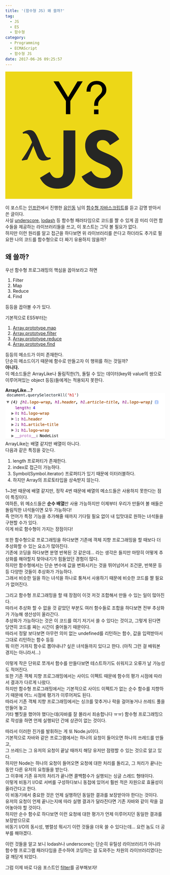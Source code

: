 ```yaml
---
title: '(함수형 JS) 왜 쓸까?'
tag:
  - JS
  - ES
  - 함수형
category:
  - Programming
  - ECMAScript
  - 함수형 JS
date: 2017-06-26 09:25:57
---
```


![](js-func-01-why-make/thumb.png)

이 포스트는 [인프런](https://www.inflearn.com/)에서 진행한 [유인동](https://www.facebook.com/profile.php?id=100011413063178) 님의 [함수형 자바스크립트](https://www.inflearn.com/course/%ED%95%A8%EC%88%98%ED%98%95-%ED%94%84%EB%A1%9C%EA%B7%B8%EB%9E%98%EB%B0%8D/)를 듣고 감명 받아서 쓴 글이다.  
사실 [underscore](http://underscorejs.org/), [lodash](https://lodash.com/) 등 함수형 패러타임으로 코드를 짤 수 있게 끔
미리 이런 함수들을 제공하는 라이브러리들을 쓰고, 이 포스트는 그닥 볼 필요가 없다.  
하지만 이런 원리를 알고 접근을 하다보면 위 라이브러리를 쓴다고 하더라도 추가로 필요한 나의 코드를 함수형으로 더 짜기 유용하지 않을까?  

## 왜 쓸까?  
우선 함수형 프로그래밍의 핵심을 꼽아보라고 하면
1. Filter  
2. Map  
3. Reduce  
4. Find

등등을 꼽아볼 수가 있다.

기본적으로 ES5부터는
1. [Array.prototype.map](https://developer.mozilla.org/ko/docs/Web/JavaScript/Reference/Global_Objects/Array/filter)  
2. [Array.prototype.filter](https://developer.mozilla.org/ko/docs/Web/JavaScript/Reference/Global_Objects/Array/map)  
3. [Array.prototype.reduce](https://developer.mozilla.org/ko/docs/Web/JavaScript/Reference/Global_Objects/Array/Reduce)  
4. [Array.prototype.find](https://developer.mozilla.org/ko/docs/Web/JavaScript/Reference/Global_Objects/Array/find)

등등의 메소드가 이미 존재한다.  
단순히 메소드이기 때문에 함수로 만들고자 이 행위를 하는 것일까?  
**아니다.**  
이 메소드들은 ArrayLike나 돌림직한(?), 돌릴 수 있는 데이터(key와 value의 쌍으로 이루어져있는 object 등등)들에게는 적용되지 못한다.  

**ArrayLike...?**  
![대표적인 ArrayLike인 NodeList](js-func-01-why-make/array-like.png)  
ArrayLike는 배열 같지만 배열이 아니다.  
다음과 같은 특징을 갖는다.  
1. length 프로퍼티가 존재한다.  
2. index로 접근이 가능하다.  
3. Symbol(Symbol.iterator) 프로퍼티가 있기 때문에 이터러블하다.  
3. 하지만 Array의 프로토타입을 상속받지 않는다.

1~3번 때문에 배열 같지만, 정작 4번 때문에 배열의 메소드들은 사용하지 못한다는 점이 특징이다.  
여하튼, 위 메소드들은 **순수 배열**만 사용 가능하지만 이제부터 우리가 만들어 볼 애들은 돌림직한 녀석들이면 모두 가능하다!  
즉 언어가 특정 기능을 추가해줄 때까지 기다릴 필요 없이 내 입맛대로 원하는 녀석들을 구현할 수가 있다.  
이게 바로 함수형이 가지는 장점이다!  

또한 함수형으로 프로그래밍을 하다보면 기존에 객체 지향 프로그래밍을 할 때보다 더 추상화할 수 있는 요소가 많아진다.  
기존에 코딩을 하다보면 분명 반복된 것 같은데... 라는 생각은 들지만 마땅히 어떻게 추상화를 해야할지 찾아내기가 힘들었던 경험이 많다.  
하지만 함수형에서는 단순 변수에 값을 변화시키는 것을 뛰어넘어서 조건문, 반복문 등등 다양한 것들이 추상화가 가능하다.  
그래서 비슷한 일을 하는 녀석을 하나로 퉁쳐서 사용하기 때문에 비슷한 코드를 짤 필요가 없어진다.  

그리고 함수형 프로그래밍을 할 때 장점이 이것 저것 조합해서 만들 수 있는 일이 많아진다.  
따라서 추상화 할 수 없을 것 같았던 부분도 여러 함수들로 조합을 하다보면 전부 추상화가 가능해 생산성이 올라간다.  
추상화가 가능하다는 것은 이 코드를 여기 저기서 쓸 수 있다는 것이고, 그렇게 된다면 당연히 코드를 짜는 시간이 줄어들기 때문이다.  
따라서 정말 보다보면 아무런 의미 없는 undefined를 리턴하는 함수, 값을 입력받아서 그대로 리턴하는 함수 등등  
뭐 이런 거까지 함수로 뽑아내나? 싶은 녀석들까지 있다고 한다. (아직 그런 걸 배워본 경지는 아니라서...)

이렇게 작은 단위로 쪼개서 함수를 만들다보면 테스트하기도 쉬워지고 오류가 날 가능성도 적어진다.  
또한 기존 객체 지향 프로그래밍에서는 사이드 이펙트 때문에 함수의 평가 시점에 따라서 결과가 다르게 나왔다.  
하지만 함수형 프로그래밍에서는 기본적으로 사이드 이펙트가 없는 순수 함수를 지향하기 때문에 어느 시점에 평가가 이루어져도 된다.  
따라서 기존 객체 지향 프로그래밍에서는 싱크를 맞추거나 락을 걸어놓거나 쓰레드 풀을 만들어 놓고  
기타 뻘짓을 했어야 했다는데(자바를 잘 몰라서 죄송합니다 ㅠㅠ) 함수형 프로그래밍으로 작성을 하면 언제 실행되던 간에 상관이 없는 것이다.  

따라서 이러한 진가를 발휘하는 게 또 Node.js이다.  
기본적으로 자바와 같은 프로그램에서는 하나의 요청이 들어오면 하나의 쓰레드를 만들고,  
그 쓰레드는 그 유저의 요청이 끝날 때까지 해당 유저만 점령할 수 있는 것으로 알고 있다.  
하지만 Node는 하나의 요청이 들어오면 요청에 대한 처리를 돌리고, 그 처리가 끝나는 동안 다른 유저의 요청들을 받는다.  
그 이후에 기존 유저의 처리가 끝나면 콜백함수가 실행되는 싱글 스레드 형태이다.  
이렇게 비동기 I/O로 서버를 구성하다보니 동접에 있어서 훨씬 적은 자원으로 효율성이 올라간다고 한다.  
이 비동기에서 중요한 것은 언제 실행하던 동일한 결과를 보장받아야 한다는 것이다.  
유저의 요청이 언제 끝나는지에 따라 실행 결과가 달라진다면 기존 자바와 같이 락을 걸어놓아야 할 것이다.  
하지만 순수 함수로 하다보면 이런 요청에 대한 평가가 언제 이루어지던 동일한 결과를 보장받으므로  
비동기 I/O의 동시성, 병렬성 뭐시기 이런 것들을 더욱 쓸 수 있다는데... 요런 놈도 더 공부를 해야겠다.

이런 것들을 알고 보니 lodash나 underscore는 단순히 유틸성 라이브러리가 아니라  
함수형 프로그램 패러다임을 준수하여 코딩하는 걸 도와주는 차원의 라이브러리였다는 걸 깨닫게 되었다.

그럼 이제 바로 다음 포스트인 [filter](/2017/06/26/js-func-02-filter/)를 공부해보자!  